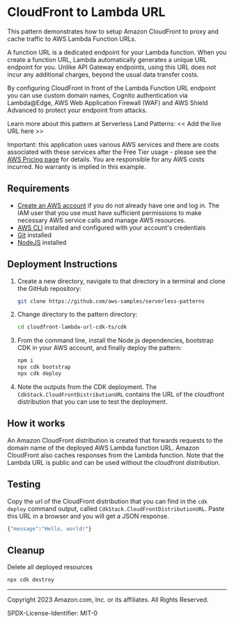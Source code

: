 # CloudFront to Lambda URL

This pattern demonstrates how to setup Amazon CloudFront to proxy and cache traffic to AWS Lambda Function URLs. 

A function URL is a dedicated endpoint for your Lambda function. When you create a function URL, Lambda automatically generates a unique URL endpoint for you. Unlike API Gateway endpoints, using this URL does not incur any additional charges, beyond the usual data transfer costs.

By configuring CloudFront in front of the Lambda Function URL endpoint you can use custom domain names, Cognito authentication via Lambda@Edge, AWS Web Application Firewall (WAF) and AWS Shield Advanced to protect your endpoint from attacks.

Learn more about this pattern at Serverless Land Patterns: << Add the live URL here >>

Important: this application uses various AWS services and there are costs associated with these services after the Free Tier usage - please see the [AWS Pricing page](https://aws.amazon.com/pricing/) for details. You are responsible for any AWS costs incurred. No warranty is implied in this example.

## Requirements

* [Create an AWS account](https://portal.aws.amazon.com/gp/aws/developer/registration/index.html) if you do not already have one and log in. The IAM user that you use must have sufficient permissions to make necessary AWS service calls and manage AWS resources.
* [AWS CLI](https://docs.aws.amazon.com/cli/latest/userguide/install-cliv2.html) installed and configured with your account's credentials
* [Git](https://git-scm.com/book/en/v2/Getting-Started-Installing-Git) installed
* [NodeJS](https://nodejs.org/en/download) installed

## Deployment Instructions

1. Create a new directory, navigate to that directory in a terminal and clone the GitHub repository:
    ```bash 
    git clone https://github.com/aws-samples/serverless-patterns
    ```
1. Change directory to the pattern directory:
    ```bash
    cd cloudfront-lambda-url-cdk-ts/cdk
    ```
1. From the command line, install the Node.js dependencies, bootstrap CDK in your AWS account, and finally deploy the pattern:
    ```bash
    npm i
    npx cdk bootstrap
    npx cdk deploy
    ```

1. Note the outputs from the CDK deployment. The `CdkStack.CloudFrontDistributionURL` contains the URL of the cloudfront distribution that you can use to test the deployment.

## How it works

An Amazon CloudFront distribution is created that forwards requests to the domain name of the deployed AWS Lambda function URL. Amazon CloudFront also caches responses from the Lambda function. Note that the Lambda URL is public and can be used without the cloudfront distribution.

## Testing

Copy the url of the CloudFront distribution that you can find in the `cdk deploy` command output, called `CdkStack.CloudFrontDistributionURL`. Paste this URL in a browser and you will get a JSON response.

```bash
{"message":"Hello, world!"}
```

## Cleanup

Delete all deployed resources

```bash
npx cdk destroy
```

----
Copyright 2023 Amazon.com, Inc. or its affiliates. All Rights Reserved.

SPDX-License-Identifier: MIT-0